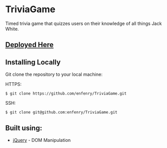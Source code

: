# TriviaGame
Timed trivia game that quizzes users on their knowledge of all things Jack White.

## [Deployed Here](https://enfenry.github.io/TriviaGame/)

## Installing Locally
Git clone the repository to your local machine: 

HTTPS:
```
$ git clone https://github.com/enfenry/TriviaGame.git
```
SSH:
````
$ git clone git@github.com:enfenry/TriviaGame.git
````

## Built using:
* [jQuery](https://jquery.com/) - DOM Manipulation

